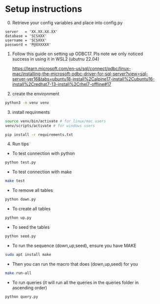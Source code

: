 # Setup instructions

0. Retrieve your config variables and place into config.py

```
server   = 'XX.XX.XX.XX'
database = 'SCSXXX'
username = 'SCSXXX'
password = 'P@XXXXXX'
```

1. Follow this guide on setting up ODBC17. Pls note we only noticed success in using it in WSL2 (ubutnu 22.04)

    https://learn.microsoft.com/en-us/sql/connect/odbc/linux-mac/installing-the-microsoft-odbc-driver-for-sql-server?view=sql-server-ver16&tabs=ubuntu18-install%2Calpine17-install%2Cubuntu16-install%2Credhat7-13-install%2Crhel7-offline#17

2. create the environment

```bash
python3 -m venv venv
```

3. install requirments

```bash
source venv/bin/activate # for linux/mac users
venv/scripts/activate # for windows users

pip install -r requirements.txt
```

4. Run tips

-   To test connection with python

```bash
python test.py
```

-   To test connection with make

```bash
make test
```

-   To remove all tables

```bash
python down.py
```

-   To create all tables

```bash
python up.py
```

-   To seed the tables

```bash
python seed.py
```

-   To run the sequence (down,up,seed), ensure you have MAKE

```bash
sudo apt install make
```

-   Then you can run the macro that does (down,up,seed) for you

```bash
make run-all
```

-   To run queries (it will run all the queries in the queries folder in ascending order)

```bash
python query.py
```
